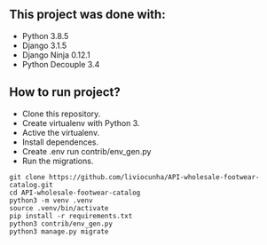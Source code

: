 ## This project was done with:

* Python 3.8.5
* Django 3.1.5
* Django Ninja 0.12.1
* Python Decouple 3.4

## How to run project?

* Clone this repository.
* Create virtualenv with Python 3.
* Active the virtualenv.
* Install dependences.
* Create .env run contrib/env_gen.py
* Run the migrations.

```
git clone https://github.com/liviocunha/API-wholesale-footwear-catalog.git
cd API-wholesale-footwear-catalog
python3 -m venv .venv
source .venv/bin/activate
pip install -r requirements.txt
python3 contrib/env_gen.py
python3 manage.py migrate
```
